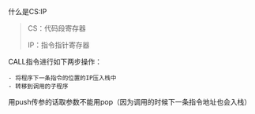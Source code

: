 什么是CS:IP

> CS：代码段寄存器
>
> IP：指令指针寄存器



CALL指令进行如下两步操作：

	- 将程序下一条指令的位置的IP压入栈中
	- 转移到调用的子程序



用push传参的话取参数不能用pop（因为调用的时候下一条指令地址也会入栈）